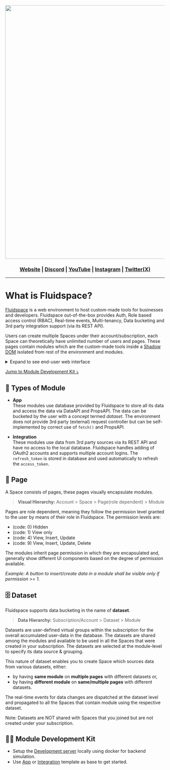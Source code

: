 <div align="center">
  <img src="https://github.com/FluidspaceWeb/.github/assets/25845504/0525ccb4-bfcf-4db4-95bf-a871b32bb07d" width="800">
</div>

<h3 align="center">
	<a href="https://fluidspace.app">Website</a>
	<span> | </span>
	<a href="https://discord.gg/reeUqaDb2v">Discord</a>
	<span> | </span>
  <a href="https://www.youtube.com/@FluidspaceApp">YouTube</a>
  <span> | </span>
	<a href="https://www.instagram.com/fluidspace.app/">Instagram</a>
	<span> | </span>
	<a href="https://twitter.com/FluidspaceApp">Twitter(X)</a>
</h3>
<hr>

# What is Fluidspace?

[Fluidspace](https://fluidspace.app) is a web environment to host custom-made tools for businesses and developers. Fluidspace out-of-the-box provides Auth, Role based access control (RBAC), Real-time events, Multi-tenancy, Data bucketing and 3rd party integration support (via its REST API).

Users can create multiple Spaces under their account/subscription, each Space can theoretically have unlimited number of users and pages. These pages contain modules which are the custom-made tools inside a [Shadow DOM](https://developer.mozilla.org/en-US/docs/Web/API/Web_components/Using_shadow_DOM) isolated from rest of the environment and modules.

<details>
  <summary>Expand to see end-user web interface</summary>
  <div align="center">
    <img src="https://github.com/FluidspaceWeb/.github/assets/25845504/132b5ab1-b110-4f3d-ba80-8beca8a76683" width="800">
  </div>
</details>

[Jump to Module Development Kit ⤵](#-module-development-kit)

## 🧩 Types of Module

* **App**<br>
These modules use database provided by Fluidspace to store all its data and access the data via DataAPI and PropsAPI. The data can be bucketed by the user with a concept termed *dataset*. The environment does not provide 3rd party (external) request controller but can be self-implemented by correct use of `fetch()` and PropsAPI. 

* **Integration**<br>
These modules use data from 3rd party sources via its REST API and have no access to the local database. Fluidspace handles adding of OAuth2 accounts and supports multiple account logins. The `refresh_token` is stored in database and used automatically to refresh the `access_token`.

## 📄 Page

A Space consists of pages, these pages visually encapsulate modules.

> **Visual Hierarchy:** Account > Space > Page(role dependent) > Module

Pages are role dependent, meaning they follow the permission level granted to the user by means of their role in Fluidspace. The permission levels are:

* (code: 0) Hidden
* (code: 1) View only
* (code: 4) View, Insert, Update
* (code: 9) View, Insert, Update, Delete

The modules inherit page permission in which they are encapsulated and, generally show different UI components based on the degree of permission available.

*Example: A button to insert/create data in a module shall be visible only if permission >= 1.*

## 🗄 Dataset

Fluidspace supports data bucketing in the name of **dataset**.

> **Data Hierarchy:** Subscription/Account > Dataset > Module

Datasets are user-defined virtual groups within the subscription for the overall accumulated user-data in the database. The datasets are shared among the modules and available to be used in all the Spaces that were created in your subscription. The datasets are selected at the module-level to specify its data source & grouping.

This nature of dataset enables you to create Space which sources data from various datasets, either:
* by having **same module** on **multiple pages** with different datasets or,
* by having **different module** on **same/multiple pages** with different datasets.

The real-time events for data changes are dispatched at the dataset level and propagated to all the Spaces that contain module using the respective dataset.

Note: Datasets are NOT shared with Spaces that you joined but are not created under your subscription.


## 🧑‍💻 Module Development Kit

* Setup the  [Development server](https://github.com/FluidspaceWeb/development-server) locally using docker for backend simulation.
* Use [App](https://github.com/FluidspaceWeb/app-template-vue3) or [Integration](https://github.com/FluidspaceWeb/integration-template-vue3) template as base to get started.
